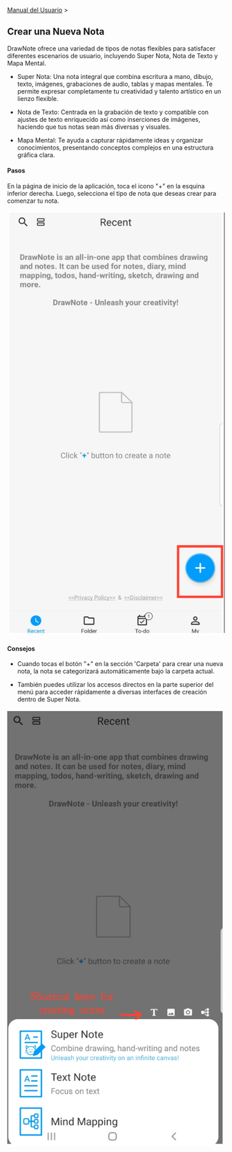 [Manual del Usuario](/dragonnest/drawnote/manual/es) >

Crear una Nueva Nota
---
DrawNote ofrece una variedad de tipos de notas flexibles para satisfacer diferentes escenarios de usuario, incluyendo Super Nota, Nota de Texto y Mapa Mental.

- Super Nota: Una nota integral que combina escritura a mano, dibujo, texto, imágenes, grabaciones de audio, tablas y mapas mentales. Te permite expresar completamente tu creatividad y talento artístico en un lienzo flexible.

- Nota de Texto: Centrada en la grabación de texto y compatible con ajustes de texto enriquecido así como inserciones de imágenes, haciendo que tus notas sean más diversas y visuales.

- Mapa Mental: Te ayuda a capturar rápidamente ideas y organizar conocimientos, presentando conceptos complejos en una estructura gráfica clara.

#### Pasos

En la página de inicio de la aplicación, toca el icono "+" en la esquina inferior derecha. Luego, selecciona el tipo de nota que deseas crear para comenzar tu nota.

![Crear una Nueva Nota](imgs/new_note1.png)

#### Consejos

- Cuando tocas el botón "+" en la sección 'Carpeta' para crear una nueva nota, la nota se categorizará automáticamente bajo la carpeta actual.

- También puedes utilizar los accesos directos en la parte superior del menú para acceder rápidamente a diversas interfaces de creación dentro de Super Nota.

![Crear una Nueva Nota](imgs/new_note2.png)